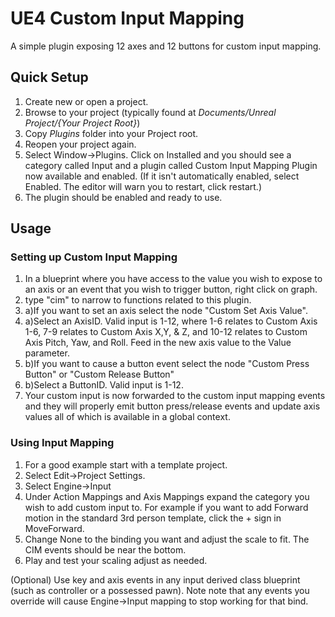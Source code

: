 UE4 Custom Input Mapping
=======

A simple plugin exposing 12 axes and 12 buttons for custom input mapping.

## Quick Setup ##
1. Create new or open a project. 
2. Browse to your project (typically found at *Documents/Unreal Project/{Your Project Root}*)
3. Copy *Plugins* folder into your Project root.
5. Reopen your project again.
6. Select Window->Plugins. Click on Installed and you should see a category called Input and a plugin called Custom Input Mapping Plugin now available and enabled. (If it isn't automatically enabled, select Enabled. The editor will warn you to restart, click restart.)
7. The plugin should be enabled and ready to use. 

## Usage ##

### Setting up Custom Input Mapping

1. In a blueprint where you have access to the value you wish to expose to an axis or an event that you wish to trigger button, right click on graph.
2. type "cim" to narrow to functions related to this plugin.
3. a)If you want to set an axis select the node "Custom Set Axis Value".
4. a)Select an AxisID. Valid input is 1-12, where 1-6 relates to Custom Axis 1-6, 7-9 relates to Custom Axis X,Y, & Z, and 10-12 relates to Custom Axis Pitch, Yaw, and Roll. Feed in the new axis value to the Value parameter.
3. b)If you want to cause a button event select the node "Custom Press Button" or "Custom Release Button"
4. b)Select a ButtonID. Valid input is 1-12.
5. Your custom input is now forwarded to the custom input mapping events and they will properly emit button press/release events and update axis values all of which is available in a global context.


### Using Input Mapping ###

 1.	For a good example start with a template project.
 3.	Select Edit->Project Settings.
 4.	Select Engine->Input
 5.	Under Action Mappings and Axis Mappings expand the category you wish to add custom input to. For example if you want to add Forward motion in the standard 3rd person template, click the + sign in MoveForward.
 6.	Change None to the binding you want and adjust the scale to fit. The CIM events should be near the bottom.
 7.	Play and test your scaling adjust as needed.

(Optional) Use key and axis events in any input derived class blueprint (such as controller or a possessed pawn). Note note that any events you override will cause Engine->Input mapping to stop working for that bind.
